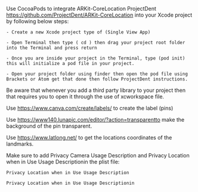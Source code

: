 Use CocoaPods to integrate ARKit-CoreLocation ProjectDent https://github.com/ProjectDent/ARKit-CoreLocation 
into your Xcode project by following below steps:


``` - Create a new Xcode project type of (Single View App) ```

``` - Open Terminal then type ( cd ) then drag your project root folder into the Terminal and press return ```

``` - Once you are inside your project in the Terminal, type (pod init) this will initialize a pod file in your project. ```

``` - Open your project folder using finder then open the pod file using Brackets or Atom get that done then follow ProjectDent instructions. ```


Be aware that whenever you add a third party library to your project then that requires you to open it through the use of xcworkspace file. 


 Use https://www.canva.com/create/labels/  to create the label  (pins)
 
 Use https://www140.lunapic.com/editor/?action=transparentto make the background of the pin transparent.
 
 Use https://www.latlong.net/  to get the locations coordinates of the landmarks.


Make sure to add Privacy Camera Usage Description and Privacy
  Location when in Use Usage Descriptionin the plist file:

``` Privacy Location when in Use Usage Description ```


``` Privacy Location when in Use Usage Descriptionin ```
